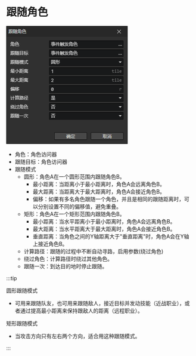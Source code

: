 # 跟随角色

![](img/followActor-1.png)

- 角色：角色访问器
- 跟随目标：角色访问器
- 跟随模式
  - 圆形：角色A在一个圆形范围内跟随角色B。
    - 最小距离：当距离小于最小距离时，角色A会远离角色B。
    - 最大距离：当距离大于最大距离时，角色A会接近角色B。
    - 偏移：如果有多名角色跟随一个角色，并且是相同的跟随距离时，可以分别设置不同的偏移值，避免重叠。
  - 矩形：角色A在一个矩形范围内跟随角色B。
    - 最小距离：当水平距离小于最小距离时，角色A会远离角色B。
    - 最大距离：当水平距离大于最大距离时，角色A会接近角色B。
    - 垂直距离：当角色之间的Y轴距离大于"垂直距离"时，角色A会在Y轴上接近角色B。
  - 计算路径：跟随的过程中不断自动寻路，启用参数(绕过角色)
  - 绕过角色：计算路径时绕过其他角色。
  - 跟随一次：到达目的地时停止跟随。

:::tip

圆形跟随模式

- 可用来跟随队友，也可用来跟随敌人，接近目标并发动技能（近战职业），或者通过提高最小距离来保持跟敌人的距离（远程职业）。

矩形跟随模式

- 当攻击方向只有左右两个方向，适合用这种跟随模式。

:::